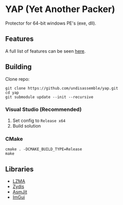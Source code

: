 # YAP (Yet Another Packer)

Protector for 64-bit windows PE's (exe, dll).


## Features

A full list of features can be seen [here](Features.md).


## Building

Clone repo:
```
git clone https://github.com/undisassemble/yap.git
cd yap
git submodule update --init --recursive
```

### Visual Studio (Recommended)

1. Set config to `Release x64`
2. Build solution

### CMake

```
cmake . -DCMAKE_BUILD_TYPE=Release
make
```


## Libraries

- [LZMA](https://www.7-zip.org/sdk.html)
- [Zydis](https://github.com/zyantific/zydis)
- [AsmJit](https://asmjit.com/)
- [ImGui](https://github.com/ocornut/imgui)